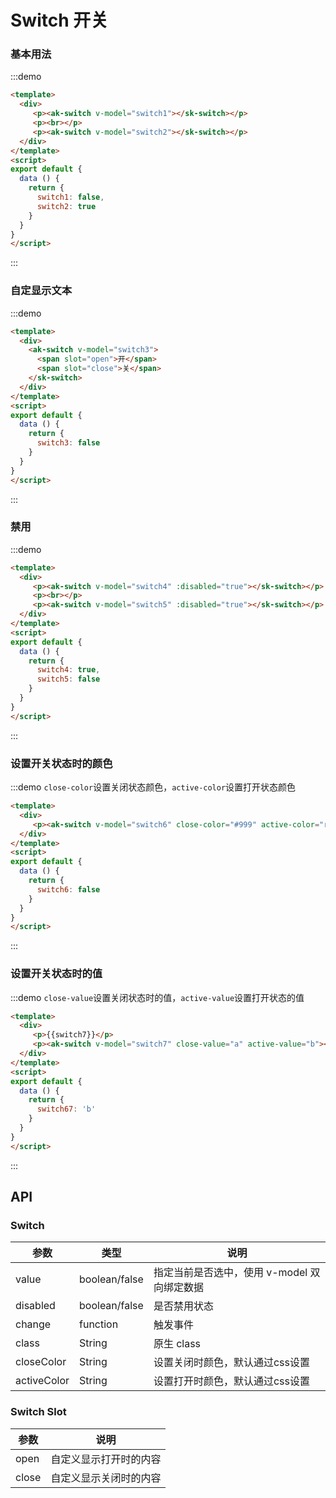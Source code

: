 <!-- Created by 337547038 on 2018/8/31 0031. -->
<script>
export default {
  data () {
    return {
      switch1: false,
      switch2: true,
      switch3: false,
      switch4: true,
      switch5: false,
      switch6: false,
      switch7: 'b'
    }
  }
}
</script>
# Switch 开关

### 基本用法
:::demo 
```html
<template>
  <div>
     <p><ak-switch v-model="switch1"></sk-switch></p>
     <p><br></p>
     <p><ak-switch v-model="switch2"></sk-switch></p>
  </div>
</template>
<script>
export default {
  data () {
    return {
      switch1: false,
      switch2: true
    }
  }
}
</script>
```
:::

### 自定显示文本
:::demo 
```html
<template>
  <div>
    <ak-switch v-model="switch3">
      <span slot="open">开</span>
      <span slot="close">关</span>
    </sk-switch>
  </div>
</template>
<script>
export default {
  data () {
    return {
      switch3: false
    }
  }
}
</script>
```
:::

### 禁用
:::demo 
```html
<template>
  <div>
     <p><ak-switch v-model="switch4" :disabled="true"></sk-switch></p>
     <p><br></p>
     <p><ak-switch v-model="switch5" :disabled="true"></sk-switch></p>
  </div>
</template>
<script>
export default {
  data () {
    return {
      switch4: true,
      switch5: false
    }
  }
}
</script>
```
:::

### 设置开关状态时的颜色
:::demo `close-color`设置关闭状态颜色，`active-color`设置打开状态颜色
```html
<template>
  <div>
     <p><ak-switch v-model="switch6" close-color="#999" active-color="red"></sk-switch></p>
  </div>
</template>
<script>
export default {
  data () {
    return {
      switch6: false
    }
  }
}
</script>
```
:::

### 设置开关状态时的值
:::demo `close-value`设置关闭状态时的值，`active-value`设置打开状态的值
```html
<template>
  <div>
     <p>{{switch7}}</p>
     <p><ak-switch v-model="switch7" close-value="a" active-value="b"></sk-switch></p>
  </div>
</template>
<script>
export default {
  data () {
    return {
      switch67: 'b'
    }
  }
}
</script>
```
:::

## API
### Switch
|参数|类型|说明|
|-|-|-|
|value          | boolean/false  |指定当前是否选中，使用 v-model 双向绑定数据|
|disabled       | boolean/false  |是否禁用状态|
|change         | function       |触发事件|
|class          | String         |原生 class|
|closeColor     | String         |设置关闭时颜色，默认通过css设置|
|activeColor    | String         |设置打开时颜色，默认通过css设置|

### Switch Slot
|参数|说明|
|-|-|
|open           | 自定义显示打开时的内容|
|close          | 自定义显示关闭时的内容|
